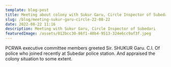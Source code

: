 ```yaml
---
template: blog-post
title: Meeting about colony with Sukur Garu, Circle Inspector of Subedari
slug: /blog/meeting-sukur-garu-circle-22-08-22
date: 2022-08-22 11:16
description: Meeting with Sukur Garu, Circle Inspector of Subedari
featuredImage: /assets/012bcc30-86f1-40b4-9513-324e6cc9af3f.jpeg
---
```

 PCRWA executive committee members greeted Sir. SHUKUR Garu. C.I. Of police who joined recently at Subedar police station. And appraised the colony situation to some extent.
